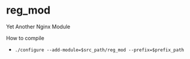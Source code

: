 # reg_mod
Yet Another Nginx Module

How to compile
- `./configure --add-module=$src_path/reg_mod --prefix=$prefix_path`
